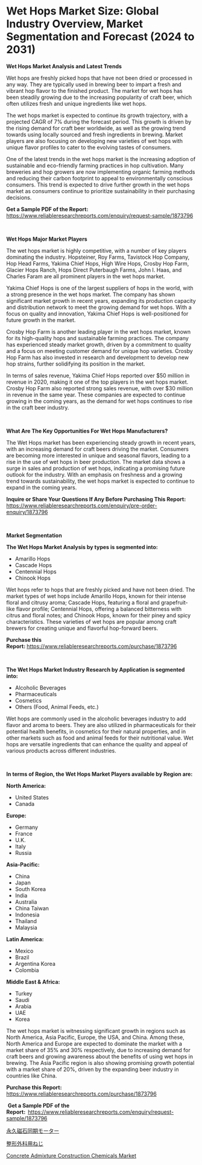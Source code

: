 <p><h1>Wet Hops Market Size: Global Industry Overview, Market Segmentation and Forecast (2024 to 2031)</h1></p><p><strong>Wet Hops Market Analysis and Latest Trends</strong></p>
<p><p>Wet hops are freshly picked hops that have not been dried or processed in any way. They are typically used in brewing beer to impart a fresh and vibrant hop flavor to the finished product. The market for wet hops has been steadily growing due to the increasing popularity of craft beer, which often utilizes fresh and unique ingredients like wet hops.</p><p>The wet hops market is expected to continue its growth trajectory, with a projected CAGR of 7% during the forecast period. This growth is driven by the rising demand for craft beer worldwide, as well as the growing trend towards using locally sourced and fresh ingredients in brewing. Market players are also focusing on developing new varieties of wet hops with unique flavor profiles to cater to the evolving tastes of consumers.</p><p>One of the latest trends in the wet hops market is the increasing adoption of sustainable and eco-friendly farming practices in hop cultivation. Many breweries and hop growers are now implementing organic farming methods and reducing their carbon footprint to appeal to environmentally conscious consumers. This trend is expected to drive further growth in the wet hops market as consumers continue to prioritize sustainability in their purchasing decisions.</p></p>
<p><strong>Get a Sample PDF of the Report:&nbsp;</strong> <a href="https://www.reliableresearchreports.com/enquiry/request-sample/1873796">https://www.reliableresearchreports.com/enquiry/request-sample/1873796</a></p>
<p>&nbsp;</p>
<p><strong>Wet Hops Major Market Players</strong></p>
<p><p>The wet hops market is highly competitive, with a number of key players dominating the industry. Hopsteiner, Roy Farms, Tavistock Hop Company, Hop Head Farms, Yakima Chief Hops, High Wire Hops, Crosby Hop Farm, Glacier Hops Ranch, Hops Direct Puterbaugh Farms, John I. Haas, and Charles Faram are all prominent players in the wet hops market.</p><p>Yakima Chief Hops is one of the largest suppliers of hops in the world, with a strong presence in the wet hops market. The company has shown significant market growth in recent years, expanding its production capacity and distribution network to meet the growing demand for wet hops. With a focus on quality and innovation, Yakima Chief Hops is well-positioned for future growth in the market.</p><p>Crosby Hop Farm is another leading player in the wet hops market, known for its high-quality hops and sustainable farming practices. The company has experienced steady market growth, driven by a commitment to quality and a focus on meeting customer demand for unique hop varieties. Crosby Hop Farm has also invested in research and development to develop new hop strains, further solidifying its position in the market.</p><p>In terms of sales revenue, Yakima Chief Hops reported over $50 million in revenue in 2020, making it one of the top players in the wet hops market. Crosby Hop Farm also reported strong sales revenue, with over $30 million in revenue in the same year. These companies are expected to continue growing in the coming years, as the demand for wet hops continues to rise in the craft beer industry.</p></p>
<p>&nbsp;</p>
<p><strong>What Are The Key Opportunities For Wet Hops Manufacturers?</strong></p>
<p><p>The Wet Hops market has been experiencing steady growth in recent years, with an increasing demand for craft beers driving the market. Consumers are becoming more interested in unique and seasonal flavors, leading to a rise in the use of wet hops in beer production. The market data shows a surge in sales and production of wet hops, indicating a promising future outlook for the industry. With an emphasis on freshness and a growing trend towards sustainability, the wet hops market is expected to continue to expand in the coming years.</p></p>
<p><strong>Inquire or Share Your Questions If Any Before Purchasing This Report:</strong> <a href="https://www.reliableresearchreports.com/enquiry/pre-order-enquiry/1873796">https://www.reliableresearchreports.com/enquiry/pre-order-enquiry/1873796</a></p>
<p>&nbsp;</p>
<p><strong>Market Segmentation</strong></p>
<p><strong>The Wet Hops Market Analysis by types is segmented into:</strong></p>
<p><ul><li>Amarillo Hops</li><li>Cascade Hops</li><li>Centennial Hops</li><li>Chinook Hops</li></ul></p>
<p><p>Wet hops refer to hops that are freshly picked and have not been dried. The market types of wet hops include Amarillo Hops, known for their intense floral and citrusy aroma; Cascade Hops, featuring a floral and grapefruit-like flavor profile; Centennial Hops, offering a balanced bitterness with citrus and floral notes; and Chinook Hops, known for their piney and spicy characteristics. These varieties of wet hops are popular among craft brewers for creating unique and flavorful hop-forward beers.</p></p>
<p><strong>Purchase this Report:&nbsp;</strong><a href="https://www.reliableresearchreports.com/purchase/1873796">https://www.reliableresearchreports.com/purchase/1873796</a></p>
<p>&nbsp;</p>
<p><strong>The Wet Hops Market Industry Research by Application is segmented into:</strong></p>
<p><ul><li>Alcoholic Beverages</li><li>Pharmaceuticals</li><li>Cosmetics</li><li>Others (Food, Animal Feeds, etc.)</li></ul></p>
<p><p>Wet hops are commonly used in the alcoholic beverages industry to add flavor and aroma to beers. They are also utilized in pharmaceuticals for their potential health benefits, in cosmetics for their natural properties, and in other markets such as food and animal feeds for their nutritional value. Wet hops are versatile ingredients that can enhance the quality and appeal of various products across different industries.</p></p>
<p>&nbsp;</p>
<p><strong>In terms of Region, the Wet Hops Market Players available by Region are:</strong></p>
<p>
    <p> <strong> North America: </strong>
        <ul>
            <li>United States</li>
            <li>Canada</li>
        </ul>
        </p> 
    <p> <strong> Europe: </strong>
        <ul>
            <li>Germany</li>
            <li>France</li>
            <li>U.K.</li>
            <li>Italy</li>
            <li>Russia</li>
        </ul>
        </p> 
    <p> <strong> Asia-Pacific: </strong>
        <ul>
            <li>China</li>
            <li>Japan</li>
            <li>South Korea</li>
            <li>India</li>
            <li>Australia</li>
            <li>China Taiwan</li>
            <li>Indonesia</li>
            <li>Thailand</li>
            <li>Malaysia</li>
        </ul>
        </p> 
    <p> <strong> Latin America: </strong>
        <ul>
            <li>Mexico</li>
            <li>Brazil</li>
            <li>Argentina Korea</li>
            <li>Colombia</li>
        </ul>
        </p> 
    <p> <strong> Middle East & Africa: </strong>
        <ul>
            <li>Turkey</li>
            <li>Saudi</li>
            <li>Arabia</li>
            <li>UAE</li>
            <li>Korea</li>
        </ul>
    </p>
    </p>
<p><p>The wet hops market is witnessing significant growth in regions such as North America, Asia Pacific, Europe, the USA, and China. Among these, North America and Europe are expected to dominate the market with a market share of 35% and 30% respectively, due to increasing demand for craft beers and growing awareness about the benefits of using wet hops in brewing. The Asia Pacific region is also showing promising growth potential with a market share of 20%, driven by the expanding beer industry in countries like China.</p></p>
<p><strong>Purchase this Report: </strong><a href="https://www.reliableresearchreports.com/purchase/1873796">https://www.reliableresearchreports.com/purchase/1873796</a></p>
<p>&nbsp;<strong>Get a Sample PDF of the Report:&nbsp;&nbsp;</strong><a href="https://www.reliableresearchreports.com/enquiry/request-sample/1873796">https://www.reliableresearchreports.com/enquiry/request-sample/1873796</a></p>
<p><strong></strong></p>
<p><p><a href="https://medium.com/@rosario_ramirez1996/%E6%B0%B8%E4%B9%85%E7%A3%81%E7%9F%B3%E5%90%8C%E6%9C%9F%E3%83%A2%E3%83%BC%E3%82%BF%E3%83%BC%E5%B8%82%E5%A0%B4%E3%81%AF-%E5%B8%82%E5%A0%B4%E3%82%B7%E3%82%A7%E3%82%A2-%E5%B8%82%E5%A0%B4%E5%8B%95%E5%90%91-%E3%81%8A%E3%82%88%E3%81%B3%E5%B8%82%E5%A0%B4%E6%88%90%E9%95%B7%E3%81%AB%E9%96%A2%E3%81%99%E3%82%8B%E6%83%85%E5%A0%B1%E3%82%92%E6%8F%90%E4%BE%9B%E3%81%97%E3%81%BE%E3%81%99-981dd7be7789">永久磁石同期モーター</a></p><p><a href="https://medium.com/@rosario_ramirez1996/%E6%95%B4%E5%BD%A2%E5%A4%96%E7%A7%91%E7%94%A8%E3%83%8D%E3%82%B8%E5%B8%82%E5%A0%B4-%E5%B8%82%E5%A0%B4cagr-%E5%B8%82%E5%A0%B4%E3%83%88%E3%83%AC%E3%83%B3%E3%83%89-%E3%81%8A%E3%82%88%E3%81%B3%E6%88%90%E9%95%B7%E6%88%A6%E7%95%A5%E3%81%AB%E9%96%A2%E3%81%99%E3%82%8B%E6%B4%9E%E5%AF%9F-19a02468c7b7">整形外科用ねじ</a></p><p><a href="https://view.publitas.com/reportprime-1/concrete-admixture-construction-chemicals-market-size-reflecting-a-forecast-till-2031-market-by-type-by-application-and-by-geography/">Concrete Admixture Construction Chemicals Market</a></p></p>